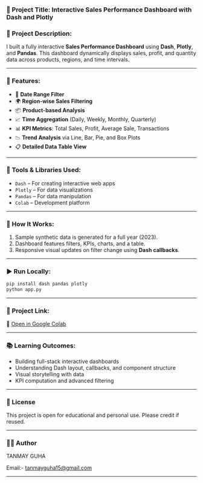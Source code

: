 ### 🚀 Project Title: **Interactive Sales Performance Dashboard with Dash and Plotly**

### 📍 Project Description:

I built a fully interactive **Sales Performance Dashboard** using **Dash**, **Plotly**, and **Pandas**. This dashboard dynamically displays sales, profit, and quantity data across products, regions, and time intervals.

---

### 🔧 Features:

* 📅 **Date Range Filter**
* 🌍 **Region-wise Sales Filtering**
* 📦 **Product-based Analysis**
* 📈 **Time Aggregation** (Daily, Weekly, Monthly, Quarterly)
* 📊 **KPI Metrics**: Total Sales, Profit, Average Sale, Transactions
* 📉 **Trend Analysis** via Line, Bar, Pie, and Box Plots
* 📋 **Detailed Data Table View**

---

### 📁 Tools & Libraries Used:

* `Dash` – For creating interactive web apps
* `Plotly` – For data visualizations
* `Pandas` – For data manipulation
* `Colab` – Development platform

---

### 📌 How It Works:

1. Sample synthetic data is generated for a full year (2023).
2. Dashboard features filters, KPIs, charts, and a table.
3. Responsive visual updates on filter change using **Dash callbacks**.

---

### ▶️ Run Locally:

```bash
pip install dash pandas plotly
python app.py
```

---

### 📎 Project Link:

🔗 [Open in Google Colab](https://colab.research.google.com/drive/1n6VaCy0RkCl0_4jTgznjmJkTDTdc5p2Q)

---

### 📚 Learning Outcomes:

* Building full-stack interactive dashboards
* Understanding Dash layout, callbacks, and component structure
* Visual storytelling with data
* KPI computation and advanced filtering

---

### 📃 License
This project is open for educational and personal use. Please credit if reused.

---

### 🙋‍♂️ Author
TANMAY GUHA

Email:- tanmayguha15@gmail.com

---

